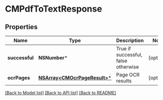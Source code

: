 # CMPdfToTextResponse

## Properties
Name | Type | Description | Notes
------------ | ------------- | ------------- | -------------
**successful** | **NSNumber*** | True if successful, false otherwise | [optional] 
**ocrPages** | [**NSArray&lt;CMOcrPageResult&gt;***](CMOcrPageResult.md) | Page OCR results | [optional] 

[[Back to Model list]](../README.md#documentation-for-models) [[Back to API list]](../README.md#documentation-for-api-endpoints) [[Back to README]](../README.md)


